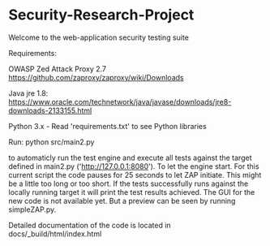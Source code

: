 # Security-Research-Project

Welcome to the web-application security testing suite

Requirements:

OWASP Zed Attack Proxy 2.7 https://github.com/zaproxy/zaproxy/wiki/Downloads

Java jre 1.8: https://www.oracle.com/technetwork/java/javase/downloads/jre8-downloads-2133155.html

Python 3.x
    - Read 'requirements.txt' to see Python libraries

Run: python src/main2.py
 
to automaticly  run the test engine and execute all tests against the target defined in main2.py ('http://127.0.0.1:8080'). To let the engine start. For this current script the code pauses for 25 seconds to let ZAP initiate. This might be a little too long or too short. If the tests successfully runs against the locally running target it will print the test results achieved. The GUI for the new code is not available yet. But a preview can be seen by running simpleZAP.py.

Detailed documentation of the code is located in docs/_build/html/index.html
